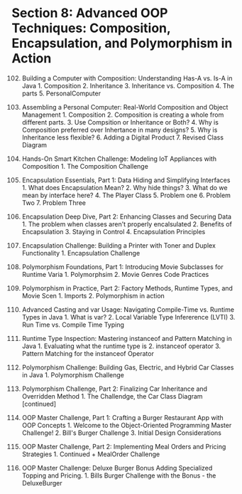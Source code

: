 # Section 8: Advanced OOP Techniques: Composition, Encapsulation, and Polymorphism in Action

102. Building a Computer with Composition: Understanding Has-A vs. Is-A in Java
    1. Composition
    2. Inheritance
    3. Inheritance vs. Composition
    4. The parts
    5. PersonalComputer

103. Assembling a Personal Computer: Real-World Composition and Object Management
    1. Composition
    2. Composition is creating a whole from different parts.
    3. Use Compsition or Inheritance or Both?
    4. Why is Composition preferred over Inhertance in many designs?
    5. Why is Inheritance less flexible?
    6. Adding a Digital Product
    7. Revised Class Diagram

104. Hands-On Smart Kitchen Challenge: Modeling IoT Appliances with Composition
    1. The Composition Challenge

105. Encapsulation Essentials, Part 1: Data Hiding and Simplifying Interfaces
    1. What does Encapsulation Mean?
    2. Why hide things?
    3. What do we mean by interface here?
    4. The Player Class
    5. Problem one
    6. Problem Two
    7. Problem Three

106. Encapsulation Deep Dive, Part 2: Enhancing Classes and Securing Data
    1. The problem when classes aren't properly encalsulated
    2. Benefits of Encapsulation
    3. Staying in Control
    4. Encapsulation Principles

107. Encapsulation Challenge: Building a Printer with Toner and Duplex Functionality
    1. Encapsulation Challenge
    
108. Polymorphism Foundations, Part 1: Introducing Movie Subclasses for Runtime Varia
    1. Polymorphsim
    2. Movie Genres Code Practices

109. Polymorphism in Practice, Part 2: Factory Methods, Runtime Types, and Movie Scen
    1. Imports
    2. Polymorphism in action

110. Advanced Casting and var Usage: Navigating Compile-Time vs. Runtime Types in Java
    1. What is var?
    2. Local Variable Type Infererence (LVTI)
    3. Run Time vs. Compile Time Typing

111. Runtime Type Inspection: Mastering instanceof and Pattern Matching in Java
    1. Evaluating what the runtime type is
    2. instanceof operator
    3. Pattern Matching for the instanceof Operator

112. Polymorphism Challenge: Building Gas, Electric, and Hybrid Car Classes in Java
    1. Polymorphism Challenge

113. Polymorphism Challenge, Part 2: Finalizing Car Inheritance and Overridden Method
    1. The Challendge, the Car Class Diagram [continued]

114. OOP Master Challenge, Part 1: Crafting a Burger Restaurant App with OOP Concepts
    1. Welcome to the Object-Oriented Programming Master Challenge!
    2. Bill's Burger Challenge
    3. Initial Design Considerations

115. OOP Master Challenge, Part 2: Implementing Meal Orders and Pricing Strategies
    1. Continued + MealOrder Challenge

116. OOP Master Challenge: Deluxe Burger Bonus Adding Specialized Topping and Pricing.
    1. Bills Burger Challenge with the Bonus - the DeluxeBurger